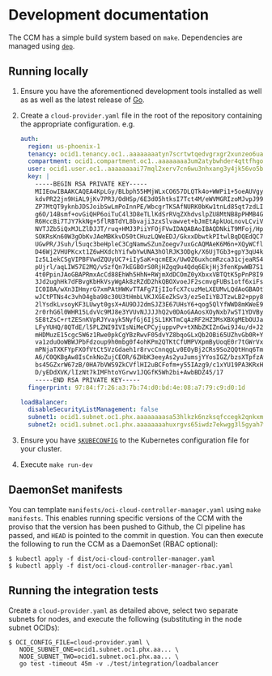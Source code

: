 # Development documentation

The CCM has a simple build system based on `make`. Dependencies are managed
using [`dep`][2].

## Running locally
 1. Ensure you have the aforementioned development tools installed as well as
    as well as the latest release of [Go][3].

 2. Create a `cloud-provider.yaml` file in the root of the repository containing
    the appropriate configuration. e.g.

    ```yaml
    auth:
      region: us-phoenix-1
      tenancy: ocid1.tenancy.oc1..aaaaaaaatyn7scrtwtqedvgrxgr2xunzeo6uanvyhzxqblctwkrpisvke4kq
      compartment: ocid1.compartment.oc1..aaaaaaaa3um2atybwhder4qttfhgon4j3hcxgmsvnyvx4flfjyewkkwfzwnq
      user: ocid1.user.oc1..aaaaaaaai77mql2xerv7cn6wu3nhxang3y4jk56vo5bn5l5lysl34avnui3q
      key: |
        -----BEGIN RSA PRIVATE KEY-----
        MIIEowIBAAKCAQEA4KpLGy/BLbph55HMjWLxCO657DLQTk4o+WWPi1+5oeAUVgyh
        kdvPR22jn9HiAL9jKv7PR3/OdHSp/6E3d05htksI7Tct4M/eWVMGRIzoMJvpJ99e
        ZP7MtQT9yknbJDSJoibSwLmPoInnPE/WbcgrTKSAfNURK0bKw1tnLd85qt7zdLI3
        g6O/14Bsmf+ovGiQHP6oiTuC4l3D8eTLlKdSrRVqZXhdvslpZU8MtNB8pPHMB4GZ
        R6HccBi7TJY7kkNg+5flRBTdYL8bvaji3zxSlvawvet+bJmEtApkUoLnovLCviVp
        NVTJZb5iQxMJLZlDJJT/ruq+HMJ3PiiYFOjFVwIDAQABAoIBAQDNkiT9MFoj/Hpf
        SOKRsKn60W3gObKvJAeMBKkvD50tCHuzLQWeEDJ/GkxxDbwtkPItwlBqDQEdQC7Z
        UGwPR/JSuh/l5uqc3beHpleC3CgNamwSZunZoegv7uxGcAQMAeK6M6n+XQyWCflD
        D46Wj2VHUPKcxt1Z6wHXdchYifwbYwUNA3hOlRJK3ODgk/X6UjTGb3+gpY3qU4kX
        Iz5L1ekCSgVIPBFVwdZQUyUC7+iIySaK+qcmEEx/UwOZ6uxhcmRzca31cjeaRS4H
        pUjrl/aqLIW57E2MQ/vSzfQn7kEGBOrS0RjHZgq9u4Qdq6EkjHj3fenKpwWB7S1z
        4t0PpinJAoGBAPRmxAcCd88EhWh5HhN+RWjmXdDCOmZ0yXbxxVBTQtK5pPnP8I9A
        3Jd2ughHk7dFBvgKbHkVsyWgAk8zRZdD2hkQBOXvoeJF2scmvgFUBs1otf6xiFsf
        IC0I8A/wXn3IHmyrG7xmPAtHWKvTTAFg7IjIIofcX7cuzMeLXEUMvLQdAoGBAOtT
        wJCtPTNs4c3vhO4gba98c30U3tHmbLVKJXGEeZkSv3/ez5eIiYBJTzwLB2+ppy8j
        2lYsdkLvsoyKF3LUwyt0gsX+AU9DJ2dmSJZ3E67UHsY6+qog5QlYfWWD8mKWeE9L
        2r0rhG6l0WHR15LdvVc9MJ8e3YVUvNJJJJhQ2v0DAoGAAosXOyNxb7wST1YDVBya
        SE8tZsC+rtZESnKVpRJYvayk5NyfGj6IjSL1KKTmCqAzRF2HZ3MsXBXgMEbOUJaq
        LFyYUHQ/8QTdE/l5PLZNI9IVIsNiMeCPCyjuppvPv+tXNbZKIZnGwi9J4u/d+J2z
        mHDMuzE15cgc5W6z1Rwe0pkCgYBzRwvF05dvYZ8bqoGLxQb2OBi65UZhvGb0R+Yf
        va1zduOoWBWJPbFdzoup9h0mbg0f4ohKPm2QTKtCfUMPVXpmByUoqE0r7tGWrVxR
        mPNjaTXKFYpFXOfVtCt5VzGdaeh1r8rvcCnnqgLv0EOyBj2CRs9So2QQtHnq6Tms
        A6/C0QKBgAw8IsCnkNoZujCEOR/6ZHbK3eeyAs2yuJumsjYYosIGZ/bzsXTpfzAw
        bs45GZxrW67zB/0HA7bVWS9ZkCVflHI2uBCFofm+y55IAzg9/c1xYU19PA3KRxHZ
        D/yEDdXVK/lIzNt7kIMFhtoYGrwv1JQGfK5Wh2bi+AwbBDZ45/17
        -----END RSA PRIVATE KEY-----
      fingerprint: 97:84:f7:26:a3:7b:74:d0:bd:4e:08:a7:79:c9:d0:1d

    loadBalancer:
      disableSecurityListManagement: false
      subnet1: ocid1.subnet.oc1.phx.aaaaaaaasa53hlkzk6nzksqfccegk2qnkxmphkblst3riclzs4rhwg7rg57q
      subnet2: ocid1.subnet.oc1.phx.aaaaaaaahuxrgvs65iwdz7ekwgg3l5gyah7ww5klkwjcso74u3e4i64hvtvq
    ```
 3. Ensure you have [`$KUBECONFIG`][4] to the Kubernetes configuration file for
    your cluster.

 4. Execute `make run-dev`

## DaemonSet manifests

You can template `manifests/oci-cloud-controller-manager.yaml` using
`make manifests`. This enables running specific versions of the CCM with the
proviso that the version has been pushed to Github, the CI pipeline has
passed, and `HEAD` is pointed to the commit in question. You can then execute
the following to run the CCM as a DaemonSet (RBAC optional):

```
$ kubectl apply -f dist/oci-cloud-controller-manager.yaml
$ kubectl apply -f dist/oci-cloud-controller-manager-rbac.yaml
```

## Running the integration tests

Create a `cloud-provider.yaml` as detailed above, select two separate
subnets for nodes, and execute the following (substituting in the node subnet
OCIDs):

```
$ OCI_CONFIG_FILE=cloud-provider.yaml \
   NODE_SUBNET_ONE=ocid1.subnet.oc1.phx.aa... \
   NODE_SUBNET_TWO=ocid1.subnet.oc1.phx.aa... \
   go test -timeout 45m -v ./test/integration/loadbalancer
```

[1]: https://www.docker.com/
[2]: https://github.com/golang/dep
[3]: https://golang.org/
[4]: https://kubernetes.io/docs/concepts/configuration/organize-cluster-access-kubeconfig/
